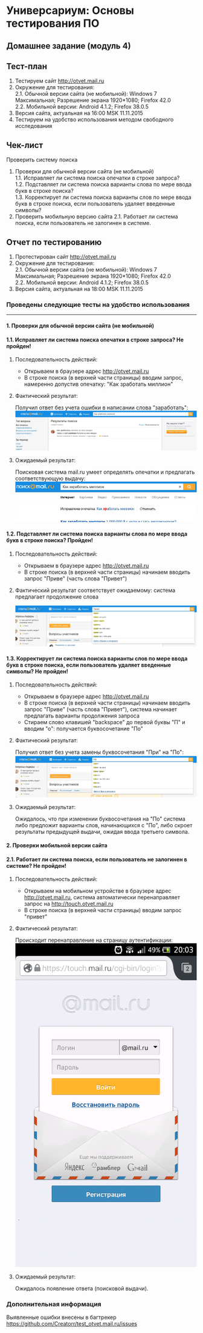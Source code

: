 ﻿# Универсариум: Основы тестирования ПО
## Домашнее задание (модуль 4)

## Тест-план   
 1. Тестируем сайт http://otvet.mail.ru
 2. Окружение для тестирования:  
 2.1. Обычной версии сайта (не мобильной): Windows 7 Максимальная; Разрешение экрана 1920*1080; Firefox 42.0  
 2.2. Мобильной версии: Android 4.1.2; Firefox 38.0.5
 3. Версия сайта, актуальная на 16:00 MSK 11.11.2015
 4. Тестируем на удобство использования методом свободного исследования
 
 ## Чек-лист
 Проверить систему поиска
 1. Проверки для обычной версии сайта (не мобильной)  
 1.1. Исправляет ли система поиска опечатки в строке запроса?  
 1.2. Подставляет ли система поиска варианты слова по мере ввода букв в строке поиска?  
 1.3. Корректирует ли система поиска варианты слов по мере ввода букв в строке поиска, если пользователь удаляет введенные символы?  
 2. Проверить мобильную версию сайта
 2.1. Работает ли система поиска, если пользователь не залогинен в системе.  
 
 ## Отчет по тестированию
 
 1. Протестирован сайт http://otvet.mail.ru
 2. Окружение для тестирования:  
 2.1. Обычной версии сайта (не мобильной): Windows 7 Максимальная; Разрешение экрана 1920*1080; Firefox 42.0  
 2.2. Мобильной версии: Android 4.1.2; Firefox 38.0.5
 3. Версия сайта, актуальная на 18:00 MSK 11.11.2015
 ### Проведены следующие тесты на удобство использования  
 ---
 #### 1. Проверки для обычной версии сайта (не мобильной)  
 #### 1.1. Исправляет ли система поиска опечатки в строке запроса? **Не пройден!** 
1. Последовательность действий:
	* Открываем в браузере адрес http://otvet.mail.ru
	* В строке поиска (в верхней части страницы) вводим запрос, намеренно допустив опечатку: "Как зработать миллион"
2. Фактический результат:  

	Получил ответ без учета ошибки в написании слова "заработать":
    ![Фактический результат - скрин](https://github.com/Creatorr/test_otvet.mail.ru/blob/master/image/1.jpg?raw=true)  


3. Ожидаемый результат:  

	Поисковая система mail.ru умеет определять опечатки и предлагать соответствующую выдачу:
    ![Ожидаемый результат - скрин](https://github.com/Creatorr/test_otvet.mail.ru/blob/master/image/2.jpg?raw=true)
     
     
#### 1.2. Подставляет ли система поиска варианты слова по мере ввода букв в строке поиска? **Пройден!**  
1. Последовательность действий:
	* Открываем в браузере адрес http://otvet.mail.ru
	* В строке поиска (в верхней части страницы) начинаем вводить запрос "Приве" (часть слова "Привет")
2. Фактический результат соответствует ожидаемому: система предлагает продолжение слова
	
    ![Фактический результат - скрин](https://github.com/Creatorr/test_otvet.mail.ru/blob/master/image/3.jpg?raw=true)  

 #### 1.3. Корректирует ли система поиска варианты слов по мере ввода букв в строке поиска, если пользователь удаляет введенные символы? **Не пройден!** 
1. Последовательность действий:
	* Открываем в браузере адрес http://otvet.mail.ru
	* В строке поиска (в верхней части страницы) начинаем вводить запрос "Приве" (часть слова "Привет"), система начинает предлагать варианты продолжения запроса
	* Стираем слово клавишей "backspace" до первой буквы "П" и вводим "о": получается буквосочетание "По"
2. Фактический результат:  

	Получил ответ без учета замены буквосочетания "При" на "По":
    ![Фактический результат - скрин](https://github.com/Creatorr/test_otvet.mail.ru/blob/master/image/5.jpg?raw=true)  


3. Ожидаемый результат:  

	Ожидалось, что при изменении буквосочетания на "По" система либо предложит варианты слов, начинающихся с "По", либо скроет результаты предыдущей выдачи, ожидая ввода третьего символа.


#### 2. Проверки мобильной версии сайта  
#### 2.1. Работает ли система поиска, если пользователь не залогинен в системе? **Не пройден!**   
 
 1. Последовательность действий:
	* Открываем на мобильном устройстве в браузере адрес http://otvet.mail.ru, система автоматически перенаправляет запрос на http://touch.otvet.mail.ru
	* В строке поиска (в верхней части страницы) вводим запрос "привет"
2. Фактический результат:  

	Происходит перенаправление на страницу аутентификации:
    ![Фактический результат - скрин](https://github.com/Creatorr/test_otvet.mail.ru/blob/master/image/4.png?raw=true)  


3. Ожидаемый результат:  

	Ожидалось появление ответа (поисковой выдачи).
    
### Дополнительная информация
Выявленные ошибки внесены в багтрекер  
https://github.com/Creatorr/test_otvet.mail.ru/issues
 